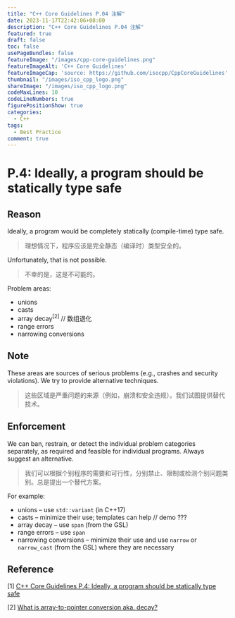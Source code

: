 ```yaml
---
title: "C++ Core Guidelines P.04 注解"
date: 2023-11-17T22:42:06+08:00
description: "C++ Core Guidelines P.04 注解"
featured: true
draft: false
toc: false
usePageBundles: false
featureImage: "/images/cpp-core-guidelines.png"
featureImageAlt: 'C++ Core Guidelines'
featureImageCap: 'source: https://github.com/isocpp/CppCoreGuidelines'
thumbnail: "/images/iso_cpp_logo.png"
shareImage: "/images/iso_cpp_logo.png"
codeMaxLines: 10
codeLineNumbers: true
figurePositionShow: true
categories:
  - C++
tags:
  - Best Practice
comment: true
---
```


# P.4: Ideally, a program should be statically type safe

## Reason

Ideally, a program would be completely statically (compile-time) type safe.

> 理想情况下，程序应该是完全静态（编译时）类型安全的。

Unfortunately, that is not possible.

> 不幸的是，这是不可能的。

Problem areas:

- unions
- casts
- array decay<sup>[2]</sup> // 数组退化
- range errors
- narrowing conversions

## Note

These areas are sources of serious problems (e.g., crashes and security violations). We try to provide alternative techniques.

> 这些区域是严重问题的来源（例如，崩溃和安全违规）。我们试图提供替代技术。

## Enforcement

We can ban, restrain, or detect the individual problem categories separately, as required and feasible for individual programs. Always suggest an alternative.

> 我们可以根据个别程序的需要和可行性，分别禁止、限制或检测个别问题类别。总是提出一个替代方案。

For example:

- unions – use `std::variant` (in C++17)
- casts – minimize their use; templates can help // demo ???
- array decay – use `span` (from the GSL)
- range errors – use `span`
- narrowing conversions – minimize their use and use `narrow` or `narrow_cast` (from the GSL) where they are necessary

## Reference

[1] [C++ Core Guidelines P.4: Ideally, a program should be statically type safe](https://isocpp.github.io/CppCoreGuidelines/CppCoreGuidelines#p4-ideally-a-program-should-be-statically-type-safe)

[2] [What is array-to-pointer conversion aka. decay?](https://stackoverflow.com/questions/1461432/what-is-array-to-pointer-conversion-aka-decay)
